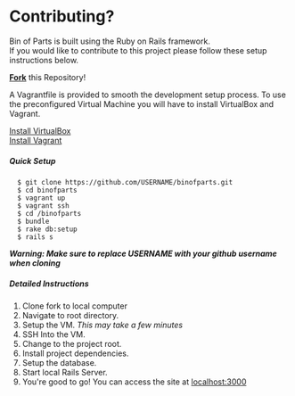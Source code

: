 Contributing?
============

Bin of Parts is built using the Ruby on Rails framework.   
If you would like to contribute to this project please follow these setup instructions below.


[**Fork**](https://github.com/BinofParts/binofparts/fork) this Repository!  

A Vagrantfile is provided to smooth the development setup process. To use the preconfigured Virtual Machine you will have to install VirtualBox and Vagrant.

[Install VirtualBox](https://www.virtualbox.org/wiki/Downloads)  
[Install Vagrant](https://www.vagrantup.com/)

##### Quick Setup  
  ````
    $ git clone https://github.com/USERNAME/binofparts.git
    $ cd binofparts
    $ vagrant up
    $ vagrant ssh
    $ cd /binofparts
    $ bundle
    $ rake db:setup
    $ rails s
  ````
  **_Warning: Make sure to replace USERNAME with your github username when cloning_**

##### Detailed Instructions
1.  Clone fork to local computer
2.  Navigate to root directory.
6.  Setup the VM. _This may take a few minutes_
7.  SSH Into the VM.
8.  Change to the project root.
9.  Install project dependencies.
10. Setup the database.
11. Start local Rails Server.
12. You're good to go! You can access the site at [localhost:3000](localhost:3000)
